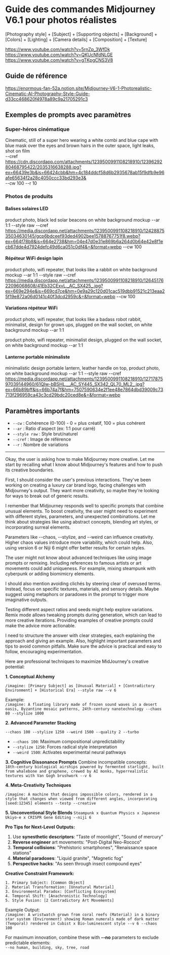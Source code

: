 # Guide des commandes Midjourney V6.1 pour photos réalistes


[Photography style] + [Subject] + [Supporting objects] + [Background] + [Colors] + [Lighting] + [Camera details] + [Composition] + [Texture]

https://www.youtube.com/watch?v=5rnZp_3WfDk
https://www.youtube.com/watch?v=QKUcNfdNLGE
https://www.youtube.com/watch?v=gTKpgCNS3V8

## Guide de référence
https://enormous-fan-52a.notion.site/Midjourney-V6-1-Photorealistic-Cinematic-AI-Photography-Style-Guide-d33cc468620f4978a89c9a21705291c3

## Exemples de prompts avec paramètres

### Super-héros cinématique
Cinematic, still of a super hero wearing a white combi and blue cape with blue mask over the eyes and brown hairs in the outer space, light leaks, shot on film								
--cref https://cdn.discordapp.com/attachments/1239500991108218910/1239629280468795422/2035316638288.jpg?ex=66439e3b&is=66424cbb&hm=4c184ddcf58d6b2935678ab15f9dfb9e96afe65634f2a28c4050ccc33bd293e3&								
--cw 100 
--r 10								
                                
### Photos de produits

#### Balises solaires LED
product photo, black led solar beacons on white background mockup --ar 1:1 --style raw --cref https://media.discordapp.net/attachments/1239500991108218910/1242887535034630145/gcp6bdceef93ded4902bee15788767751f8.webp?ex=664f78b8&is=664e2738&hm=04e47d0e31e869b6a264d0b64e42e8f1ecb67dde4d7924defc49d6ca051c0df4&=&format=webp --cw 100								
                                
#### Répéteur WiFi design lapin
product photo, wifi repeater, that looks like a rabbit on white background mockup --ar 1:1 --style raw --cref https://media.discordapp.net/attachments/1239500991108218910/1264517622096068608/41Eb32CExvL._AC_SX425_.jpg?ex=669e294e&is=669cd7ce&hm=0e9a29c120d01cac519dbb91521c213eaa25f19e872a06d0141c40f3dcd2959c&=&format=webp --cw 100								
                                
#### Variations répéteur WiFi                               
product photo, wifi repeater, that looks like a badass robot rabbit, minimalist, design for grown ups, plugged on the wall socket, on white background mockup --ar 1:1 								
                                
product photo, wifi repeater,  minimalist design, plugged on the wall socket, on white background mockup --ar 1:1 								
                                
#### Lanterne portable minimaliste
minimalistic design portable lantern, leather handle on top, product photo, on white background mockup --ar 1:1 --style raw --cref https://media.discordapp.net/attachments/1239500991108218910/1271787597039144960/61QIw-bBSHL.__AC_SY445_SX342_QL70_ML2_.jpg?ex=66b89bff&is=66b74a7f&hm=7507590634e2f1ee48e7864dbd39009c73713f296959ca43c3cd29bdc20ced8e&=&format=webp

## Paramètres importants
- `--cw` : Cohérence (0-100) - 0 = plus créatif, 100 = plus cohérent
- `--ar` : Ratio d'aspect (ex: 1:1 pour carré)
- `--style raw` : Style brut/naturel
- `--cref` : Image de référence
- `--r` : Nombre de variations

---

<think>
Okay, the user is asking how to make Midjourney more creative. Let me start by recalling what I know about Midjourney's features and how to push its creative boundaries.

First, I should consider the user's previous interactions. They've been working on creating a luxury car brand logo, facing challenges with Midjourney's output. They want more creativity, so maybe they're looking for ways to break out of generic results.

I remember that Midjourney responds well to specific prompts that combine unusual elements. To boost creativity, the user might need to experiment with different styles, parameters, and unexpected combinations. Let me think about strategies like using abstract concepts, blending art styles, or incorporating surreal elements.

Parameters like --chaos, --stylize, and --weird can influence creativity. Higher chaos values introduce more variability, which could help. Also, using version 6 or Niji 6 might offer better results for certain styles.

The user might not know about advanced techniques like using image prompts or remixing. Including references to famous artists or art movements could add uniqueness. For example, mixing steampunk with cyberpunk or adding biomimicry elements.

I should also mention avoiding clichés by steering clear of overused terms. Instead, focus on specific textures, materials, and sensory details. Maybe suggest using metaphors or paradoxes in the prompt to trigger more imaginative outputs.

Testing different aspect ratios and seeds might help explore variations. Remix mode allows tweaking prompts during generation, which can lead to more creative iterations. Providing examples of creative prompts could make the advice more actionable.

I need to structure the answer with clear strategies, each explaining the approach and giving an example. Also, highlight important parameters and tips to avoid common pitfalls. Make sure the advice is practical and easy to follow, encouraging experimentation.
</think>

Here are professional techniques to maximize MidJourney's creative potential:

**1. Conceptual Alchemy**
```midjourney_prompt
/imagine: [Primary Subject] as [Unusual Material] + [Contradictory Environment] + [Historical Era] --style raw --v 6 
```
Example:  
`/imagine: A floating library made of frozen sound waves in a desert oasis, Byzantine mosaic patterns, 24th-century nanotechnology --chaos 80 --stylize 1000`

**2. Advanced Parameter Stacking**
```midjourney_prompt
--chaos 100 --stylize 1250 --weird 1500 --quality 2 --turbo
```
- `--chaos 100`: Maximum compositional unpredictability  
- `--stylize 1250`: Forces radical style interpretation  
- `--weird 1500`: Activates experimental neural pathways

**3. Cognitive Dissonance Prompts**
Combine incompatible concepts:  
`18th-century biological airships powered by fermented starlight, built from whalebone and graphene, crewed by AI monks, hyperrealistic textures with Van Gogh brushwork --v 6`

**4. Meta-Creativity Techniques**
```midjourney_prompt
/imagine: A machine that designs impossible colors, rendered in a style that changes when viewed from different angles, incorporating [seed:12345] elements --testp --creative
```

**5. Unconventional Style Blends**
`Steampunk x Quantum Physics x Japanese Ukiyo-e x CRISPR Gene Editing --niji 6`

**Pro Tips for Next-Level Outputs:**
1. Use **synesthetic descriptors**: "Taste of moonlight", "Sound of mercury"
2. **Reverse engineer** art movements: "Post-Digital Neo-Rococo"
3. **Temporal collisions**: "Prehistoric smartphones", "Renaissance space stations"
4. **Material paradoxes**: "Liquid granite", "Magnetic fog"
5. **Perspective hacks**: "As seen through insect compound eyes"

**Creative Constraint Framework:**
```
1. Primary Subject: [Common Object]  
2. Material Transformation: [Unnatural Material]  
3. Environmental Paradox: [Conflicting Ecosystem]  
4. Temporal Shift: [Anachronistic Technology]  
5. Style Fusion: [2 Contradictory Art Movements]  
```

Example Output:  
`/imagine: A wristwatch grown from coral reefs (Material) in a binary star system (Environment) showing Roman numerals made of dark matter (Temporal) rendered in Cubist x Bio-luminescent style --v 6 --chaos 100`

For maximum innovation, combine these with **--no** parameters to exclude predictable elements:  
`--no human, building, sky, tree, road`